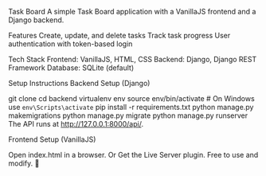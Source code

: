 Task Board
A simple Task Board application with a VanillaJS frontend and a Django backend.

Features
Create, update, and delete tasks
Track task progress
User authentication with token-based login

Tech Stack
Frontend: VanillaJS, HTML, CSS
Backend: Django, Django REST Framework
Database: SQLite (default)

Setup Instructions
Backend Setup (Django)


git clone <repo-link>
cd backend
virtualenv env
source env/bin/activate  # On Windows use `env\Scripts\activate`
pip install -r requirements.txt
python manage.py makemigrations
python manage.py migrate
python manage.py runserver
The API runs at http://127.0.0.1:8000/api/.

Frontend Setup (VanillaJS)

Open index.html in a browser. Or Get the Live Server plugin.
Free to use and modify. 🚀
